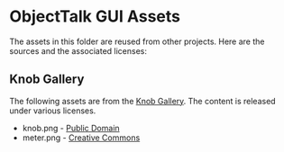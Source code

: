 # ObjectTalk GUI Assets

The assets in this folder are reused from other projects. Here are
the sources and the associated licenses:

## Knob Gallery

The following assets are from the
[Knob Gallery](https://www.g200kg.com/en/webknobman/gallery.php).
The content is released under various licenses.

* knob.png - [Public Domain](https://creativecommons.org/publicdomain/zero/1.0/)
* meter.png - [Creative Commons](https://creativecommons.org/licenses/by/3.0/)

